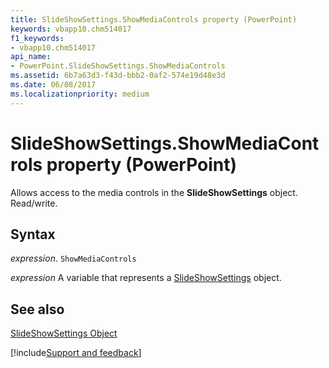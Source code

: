 ```yaml
---
title: SlideShowSettings.ShowMediaControls property (PowerPoint)
keywords: vbapp10.chm514017
f1_keywords:
- vbapp10.chm514017
api_name:
- PowerPoint.SlideShowSettings.ShowMediaControls
ms.assetid: 6b7a63d3-f43d-bbb2-0af2-574e19d48e3d
ms.date: 06/08/2017
ms.localizationpriority: medium
---
```



# SlideShowSettings.ShowMediaControls property (PowerPoint)

Allows access to the media controls in the **SlideShowSettings** object. Read/write.


## Syntax

_expression_. `ShowMediaControls`

_expression_ A variable that represents a [SlideShowSettings](PowerPoint.SlideShowSettings.md) object.


## See also


[SlideShowSettings Object](PowerPoint.SlideShowSettings.md)

[!include[Support and feedback](~/includes/feedback-boilerplate.md)]